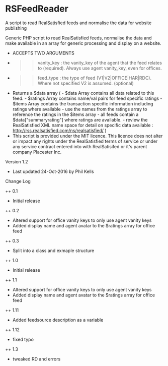 # RSFeedReader
A script to read RealSatisfied feeds and normalise the data for website publishing

Generic PHP script to read RealSatisfied feeds, normalise the data and make available in an array for generic processing and display on a website.
 * ACCEPTS TWO ARGUMENTS
 * >> vanity_key : the vanity_key of the agent that the feed relates to (required). Always use agent vanity_key, even for offices.
 * >> feed_type : the type of feed (V1|V2|OFFICE|HAR|RDC). Where not specified V2 is assumed. (optional)
 * Returns a $data array ( 
			 - $data Array contains all data related to this feed.
			 - $ratings Array contains name/val pairs for feed specific ratings 
			 - $items Array contains the transaction specific information including ratings where available
			 - use the names from the ratings array to reference the ratings in the $items array
			 - all feeds contain a $data["summaryrating"] where ratings are available.
			 - review the RealSatisfied XML name space for detail on specific data available : http://rss.realsatisfied.com/ns/realsatisfied/
			 )
 * This script is provided under the MIT licence. This licence does not alter or impact any rights under the RealSatisfied terms of service or under any service contract entered into with RealSatisifed or it's parent company Placester Inc.
 
  Version 1.2
 * Last updated 24-Oct-2016 by Phil Kells
 
Change Log

++ 0.1 
 * Initial release

++ 0.2 
 * Altered support for office vanity keys to only use agent vanity keys 
 * Added display name and agent avatar to the $ratings array for office feed
 
++ 0.3
 * Split into a class and exmaple structure

++ 1.0
 * Initial release
 
++ 1.1 
 * Altered support for office vanity keys to only use agent vanity keys 
 * Added display name and agent avatar to the $ratings array for office feed
 
++ 1.11
 * Added feedsource description as a variable

++ 1.12
 * fixed typo

++ 1.3
 * tweaked RD and errors
